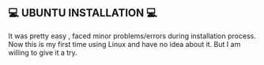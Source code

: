 ## 💻 UBUNTU INSTALLATION 💻

It was pretty easy , faced minor problems/errors during installation process. Now this is my first time using Linux and have no idea about it. But I am willing to give it a try.
